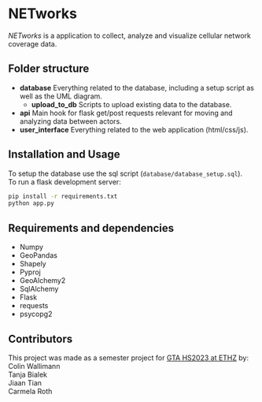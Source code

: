 # NETworks

*NETworks* is a application to collect, analyze and visualize cellular network coverage data.

## Folder structure

* **database** Everything related to the database, including a setup script as well as the UML diagram.
  * **upload_to_db** Scripts to upload existing data to the database.
* **api** Main hook for flask get/post requests relevant for moving and analyzing data between actors.
* **user_interface** Everything related to the web application (html/css/js).

## Installation and Usage

To setup the database use the sql script (`database/database_setup.sql`).  
To run a flask development server:
```bash
pip install -r requirements.txt
python app.py
```

## Requirements and dependencies

* Numpy
* GeoPandas
* Shapely
* Pyproj
* GeoAlchemy2
* SqlAlchemy
* Flask
* requests
* psycopg2

## Contributors

This project was made as a semester project for [GTA HS2023 at ETHZ](https://www.vvz.ethz.ch/Vorlesungsverzeichnis/lerneinheit.view?lerneinheitId=173266&semkez=2023W&lang=en) by:  
Colin Wallimann  
Tanja Bialek  
Jiaan Tian  
Carmela Roth  
